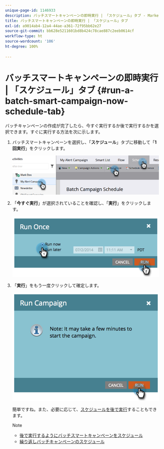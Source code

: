 ```yaml
---
unique-page-id: 1146933
description: バッチスマートキャンペーンの即時実行 | 「スケジュール」タブ - Marketo ドキュメント - 製品ドキュメント
title: バッチスマートキャンペーンの即時実行 | 「スケジュール」タブ
exl-id: a9014ab4-12a4-44ae-a361-72f95bb62e27
source-git-commit: bb628e5211601bd8b424c78cae887c2eeb0614cf
workflow-type: ht
source-wordcount: '106'
ht-degree: 100%

---
```


# バッチスマートキャンペーンの即時実行 | 「スケジュール」タブ {#run-a-batch-smart-campaign-now-schedule-tab}

バッチキャンペーンの作成が完了したら、今すぐ実行するか後で実行するかを選択できます。すぐに実行する方法を次に示します。

1. バッチスマートキャンペーンを選択し、「**スケジュール**」タブに移動して「**1 回実行**」をクリックします。

   ![](assets/run-a-batch-smart-campaign-now-schedule-tab-1.png)

1. 「**今すぐ実行**」が選択されていることを確認し、「**実行**」をクリックします。

   ![](assets/run-a-batch-smart-campaign-now-schedule-tab-2.png)

1. 「**実行**」をもう一度クリックして確定します。

   ![](assets/run-a-batch-smart-campaign-now-schedule-tab-3.png)

   簡単ですね。また、必要に応じて、[スケジュールを後で実行](/help/marketo/product-docs/core-marketo-concepts/smart-campaigns/using-smart-campaigns/schedule-a-batch-smart-campaign-to-run-later.md)することもできます。

   >[!NOTE]
   >
   >* [後で実行するようにバッチスマートキャンペーンをスケジュール](/help/marketo/product-docs/core-marketo-concepts/smart-campaigns/using-smart-campaigns/schedule-a-batch-smart-campaign-to-run-later.md)
   >* [繰り返しバッチキャンペーンのスケジュール](/help/marketo/product-docs/core-marketo-concepts/smart-campaigns/using-smart-campaigns/schedule-a-recurring-batch-campaign.md)

